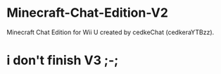 # Minecraft-Chat-Edition-V2
Minecraft Chat Edition for Wii U created by cedkeChat (cedkeraYTBzz).
# i don't finish V3 ;-;
